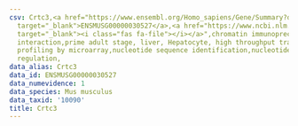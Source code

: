 ```yaml
---
csv: Crtc3,<a href="https://www.ensembl.org/Homo_sapiens/Gene/Summary?db=core;g=ENSMUSG00000030527"
  target="_blank">ENSMUSG00000030527</a>,<a href="https://www.ncbi.nlm.nih.gov/pubmed/23834426"
  target="_blank"><i class="fas fa-file"></i></a>",chromatin immunoprecipitation assay,direct
  interaction,prime adult stage, liver, Hepatocyte, high throughput transcription
  profiling by microarray,nucleotide sequence identification,nucleotide sequence identification,transcriptional
  regulation,
data_alias: Crtc3
data_id: ENSMUSG00000030527
data_numevidence: 1
data_species: Mus musculus
data_taxid: '10090'
title: Crtc3
---
```

